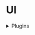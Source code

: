 # UI

<details>
<summary>Plugins</summary>
<div markdown="1">

## 설치 플러그인
| Plugin | URL |
| ------ | ------ |
| 1. 설치파일 | 
| Figma | https://www.figma.com/downloads/ |
| VSCode | https://code.visualstudio.com/download |
| Figma시안 | https://drive.google.com/file/d/1OJuWQ8UnZZv8GEmA5ihhqbgVBhrHoxAh/view |
| Git | https://git-scm.com/downloads |
| Git 설치방법 | https://www.youtube.com/watch?v=JKT9laOAPIs |

## 익스텐션
- scss-lint
- Live Server
- Gitmoji
- Framer Syntax2
- Material Icon Theme
</div>
</details>